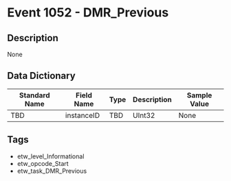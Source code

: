 # Event 1052 - DMR_Previous

## Description
None

## Data Dictionary
|Standard Name|Field Name|Type|Description|Sample Value|
|---|---|---|---|---|
|TBD|instanceID|TBD|UInt32|None|None|

## Tags
* etw_level_Informational
* etw_opcode_Start
* etw_task_DMR_Previous